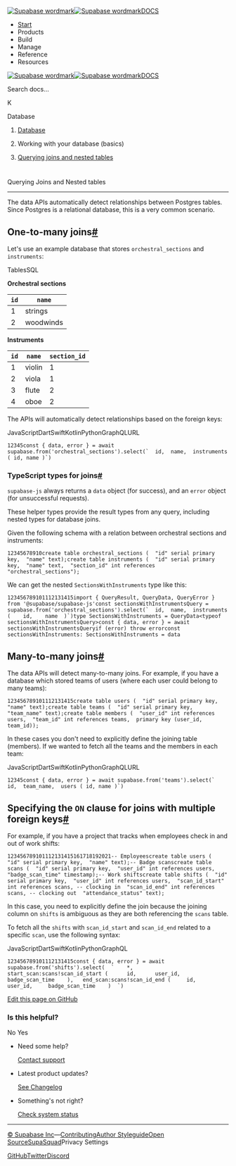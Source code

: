 [![Supabase wordmark](https://supabase.com/docs/_next/image?url=%2Fdocs%2Fsupabase-dark.svg&w=256&q=75&dpl=dpl_5BYG5BkQhU19GEfZfhcgAbeGcRQo)![Supabase wordmark](https://supabase.com/docs/_next/image?url=%2Fdocs%2Fsupabase-light.svg&w=256&q=75&dpl=dpl_5BYG5BkQhU19GEfZfhcgAbeGcRQo)DOCS](https://supabase.com/docs)

-   [Start](https://supabase.com/docs/guides/getting-started)
-   Products
-   Build
-   Manage
-   Reference
-   Resources

[![Supabase wordmark](https://supabase.com/docs/_next/image?url=%2Fdocs%2Fsupabase-dark.svg&w=256&q=75&dpl=dpl_5BYG5BkQhU19GEfZfhcgAbeGcRQo)![Supabase wordmark](https://supabase.com/docs/_next/image?url=%2Fdocs%2Fsupabase-light.svg&w=256&q=75&dpl=dpl_5BYG5BkQhU19GEfZfhcgAbeGcRQo)DOCS](https://supabase.com/docs)

Search docs...

K

Database

1.  [Database](https://supabase.com/docs/guides/database/overview)

3.  Working with your database (basics)

5.  [Querying joins and nested tables](https://supabase.com/docs/guides/database/joins-and-nesting)

# 

Querying Joins and Nested tables

* * *

The data APIs automatically detect relationships between Postgres tables. Since Postgres is a relational database, this is a very common scenario.

## One-to-many joins[#](#one-to-many-joins)

Let's use an example database that stores `orchestral_sections` and `instruments`:

TablesSQL

**Orchestral sections**

| `id` | `name` |
| --- | --- |
| 1 | strings |
| 2 | woodwinds |

**Instruments**

| `id` | `name` | `section_id` |
| --- | --- | --- |
| 1 | violin | 1 |
| 2 | viola | 1 |
| 3 | flute | 2 |
| 4 | oboe | 2 |

The APIs will automatically detect relationships based on the foreign keys:

JavaScriptDartSwiftKotlinPythonGraphQLURL

```
12345const { data, error } = await supabase.from('orchestral_sections').select(`  id,  name,  instruments ( id, name )`)
```

### TypeScript types for joins[#](#typescript-types-for-joins)

`supabase-js` always returns a `data` object (for success), and an `error` object (for unsuccessful requests).

These helper types provide the result types from any query, including nested types for database joins.

Given the following schema with a relation between orchestral sections and instruments:

```
12345678910create table orchestral_sections (  "id" serial primary key,  "name" text);create table instruments (  "id" serial primary key,  "name" text,  "section_id" int references "orchestral_sections");
```

We can get the nested `SectionsWithInstruments` type like this:

```
123456789101112131415import { QueryResult, QueryData, QueryError } from '@supabase/supabase-js'const sectionsWithInstrumentsQuery = supabase.from('orchestral_sections').select(`  id,  name,  instruments (    id,    name  )`)type SectionsWithInstruments = QueryData<typeof sectionsWithInstrumentsQuery>const { data, error } = await sectionsWithInstrumentsQueryif (error) throw errorconst sectionsWithInstruments: SectionsWithInstruments = data
```

## Many-to-many joins[#](#many-to-many-joins)

The data APIs will detect many-to-many joins. For example, if you have a database which stored teams of users (where each user could belong to many teams):

```
123456789101112131415create table users (  "id" serial primary key,  "name" text);create table teams (  "id" serial primary key,  "team_name" text);create table members (  "user_id" int references users,  "team_id" int references teams,  primary key (user_id, team_id));
```

In these cases you don't need to explicitly define the joining table (members). If we wanted to fetch all the teams and the members in each team:

JavaScriptDartSwiftKotlinPythonGraphQLURL

```
12345const { data, error } = await supabase.from('teams').select(`  id,  team_name,  users ( id, name )`)
```

## Specifying the `ON` clause for joins with multiple foreign keys[#](#specifying-the-on-clause-for-joins-with-multiple-foreign-keys)

For example, if you have a project that tracks when employees check in and out of work shifts:

```
123456789101112131415161718192021-- Employeescreate table users (  "id" serial primary key,  "name" text);-- Badge scanscreate table scans (  "id" serial primary key,  "user_id" int references users,  "badge_scan_time" timestamp);-- Work shiftscreate table shifts (  "id" serial primary key,  "user_id" int references users,  "scan_id_start" int references scans, -- clocking in  "scan_id_end" int references scans, -- clocking out  "attendance_status" text);
```

In this case, you need to explicitly define the join because the joining column on `shifts` is ambiguous as they are both referencing the `scans` table.

To fetch all the `shifts` with `scan_id_start` and `scan_id_end` related to a specific `scan`, use the following syntax:

JavaScriptDartSwiftKotlinPythonGraphQL

```
123456789101112131415const { data, error } = await supabase.from('shifts').select(  `    *,    start_scan:scans!scan_id_start (      id,      user_id,      badge_scan_time    ),   end_scan:scans!scan_id_end (     id,     user_id,     badge_scan_time    )  `)
```

[Edit this page on GitHub](https://github.com/supabase/supabase/blob/master/apps/docs/content/guides/database/joins-and-nesting.mdx)

### Is this helpful?

No Yes

-   Need some help?
    
    [Contact support](https://supabase.com/support)
-   Latest product updates?
    
    [See Changelog](https://supabase.com/changelog)
-   Something's not right?
    
    [Check system status](https://status.supabase.com/)

* * *

[© Supabase Inc](https://supabase.com/)—[Contributing](https://github.com/supabase/supabase/blob/master/apps/docs/DEVELOPERS.md)[Author Styleguide](https://github.com/supabase/supabase/blob/master/apps/docs/CONTRIBUTING.md)[Open Source](https://supabase.com/open-source)[SupaSquad](https://supabase.com/supasquad)Privacy Settings

[GitHub](https://github.com/supabase/supabase)[Twitter](https://twitter.com/supabase)[Discord](https://discord.supabase.com/)